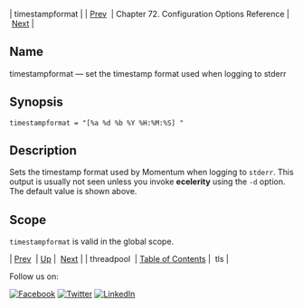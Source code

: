 | timestampformat |
| [Prev](conf.ref.threadpool.php)  | Chapter 72. Configuration Options Reference |  [Next](config.ref.tls.php) |

<a name="conf.ref.timestampformat"></a>
## Name

timestampformat — set the timestamp format used when logging to stderr

## Synopsis

`timestampformat = "[%a %d %b %Y %H:%M:%S] "`

<a name="idp26877584"></a>
## Description

Sets the timestamp format used by Momentum when logging to `stderr`. This output is usually not seen unless you invoke **ecelerity** using the `-d` option. The default value is shown above.

<a name="idp26880864"></a>
## Scope

`timestampformat` is valid in the global scope.

| [Prev](conf.ref.threadpool.php)  | [Up](config.options.ref.php) |  [Next](config.ref.tls.php) |
| threadpool  | [Table of Contents](index.php) |  tls |

Follow us on:

[![Facebook](https://support.messagesystems.com/images/icon-facebook.png)](http://www.facebook.com/messagesystems) [![Twitter](https://support.messagesystems.com/images/icon-twitter.png)](http://twitter.com/#!/MessageSystems) [![LinkedIn](https://support.messagesystems.com/images/icon-linkedin.png)](http://www.linkedin.com/company/message-systems)